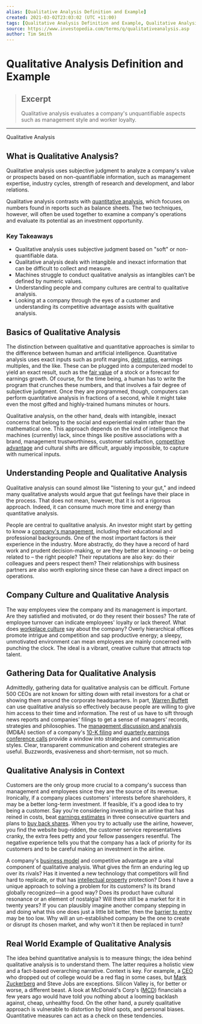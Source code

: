 ```yaml
---
alias: [Qualitative Analysis Definition and Example]
created: 2021-03-02T23:03:02 (UTC +11:00)
tags: [Qualitative Analysis Definition and Example, Qualitative Analysis]
source: https://www.investopedia.com/terms/q/qualitativeanalysis.asp
author: Tim Smith
---
```


# Qualitative Analysis Definition and Example

> ## Excerpt
> Qualitative analysis evaluates a company's unquantifiable aspects such as management style and worker loyalty.

---

Qualitative Analysis
## What is Qualitative Analysis?

Qualitative analysis uses subjective judgment to analyze a company's value or prospects based on non-quantifiable information, such as management expertise, industry cycles, strength of research and development, and labor relations.

Qualitative analysis contrasts with [quantitative analysis](https://www.investopedia.com/terms/q/quantitativeanalysis.asp), which focuses on numbers found in reports such as balance sheets. The two techniques, however, will often be used together to examine a company's operations and evaluate its potential as an investment opportunity.

### Key Takeaways

-   Qualitative analysis uses subjective judgment based on "soft" or non-quantifiable data.
-   Qualitative analysis deals with intangible and inexact information that can be difficult to collect and measure.
-   Machines struggle to conduct qualitative analysis as intangibles can’t be defined by numeric values.
-   Understanding people and company cultures are central to qualitative analysis.
-   Looking at a company through the eyes of a customer and understanding its competitive advantage assists with qualitative analysis.

## Basics of Qualitative Analysis

The distinction between qualitative and quantitative approaches is similar to the difference between human and artificial intelligence. Quantitative analysis uses exact inputs such as profit margins, [debt ratios](https://www.investopedia.com/terms/d/debtratio.asp), earnings multiples, and the like. These can be plugged into a computerized model to yield an exact result, such as the [fair value](https://www.investopedia.com/terms/f/fairvalue.asp) of a stock or a forecast for earnings growth. Of course, for the time being, a human has to write the program that crunches these numbers, and that involves a fair degree of subjective judgment. Once they are programmed, though, computers can perform quantitative analysis in fractions of a second, while it might take even the most gifted and highly-trained humans minutes or hours.

Qualitative analysis, on the other hand, deals with intangible, inexact concerns that belong to the social and experiential realm rather than the mathematical one. This approach depends on the kind of intelligence that machines (currently) lack, since things like positive associations with a brand, management trustworthiness, customer satisfaction, [competitive advantage](https://www.investopedia.com/terms/c/competitive_advantage.asp) and cultural shifts are difficult, arguably impossible, to capture with numerical inputs. 

## Understanding People and Qualitative Analysis

Qualitative analysis can sound almost like "listening to your gut," and indeed many qualitative analysts would argue that gut feelings have their place in the process. That does not mean, however, that it is not a rigorous approach. Indeed, it can consume much more time and energy than quantitative analysis.

People are central to qualitative analysis. An investor might start by getting to know a [company's management](https://www.investopedia.com/articles/02/062602.asp), including their educational and professional backgrounds. One of the most important factors is their experience in the industry. More abstractly, do they have a record of hard work and prudent decision-making, or are they better at knowing – or being related to – the right people? Their reputations are also key: do their colleagues and peers respect them? Their relationships with business partners are also worth exploring since these can have a direct impact on operations.

## Company Culture and Qualitative Analysis

The way employees view the company and its management is important. Are they satisfied and motivated, or do they resent their bosses? The rate of employee turnover can indicate employees' loyalty or lack thereof. What does [workplace culture](https://www.investopedia.com/terms/c/corporate-culture.asp) say about the company? Overly hierarchical offices promote intrigue and competition and sap productive energy; a sleepy, unmotivated environment can mean employees are mainly concerned with punching the clock. The ideal is a vibrant, creative culture that attracts top talent.

## Gathering Data for Qualitative Analysis

Admittedly, gathering data for qualitative analysis can be difficult. Fortune 500 CEOs are not known for sitting down with retail investors for a chat or showing them around the corporate headquarters. In part, [Warren Buffett](https://www.investopedia.com/articles/01/071801.asp) can use qualitative analysis so effectively because people are willing to give him access to their time and information. The rest of us have to sift through news reports and companies' filings to get a sense of managers' records, strategies and philosophies. The [management discussion and analysis](https://www.investopedia.com/terms/m/mdanalysis.asp) (MD&A) section of a company's [10-K filing](https://www.investopedia.com/terms/1/10-k.asp) and [quarterly earnings conference calls](https://www.investopedia.com/terms/e/earnings-call.asp) provide a window into strategies and communication styles. Clear, transparent communication and coherent strategies are useful. Buzzwords, evasiveness and short-termism, not so much.

## Qualitative Analysis in Context

Customers are the only group more crucial to a company's success than management and employees since they are the source of its revenue. Ironically, if a company places customers' interests before shareholders, it may be a better long-term investment. If feasible, it's a good idea to try being a customer. Say you're considering investing in an airline that has reined in costs, beat [earnings estimates](https://www.investopedia.com/terms/e/earningsestimate.asp) in three consecutive quarters and plans to [buy back shares](https://www.investopedia.com/terms/b/buyback.asp). When you try to actually use the airline, however, you find the website bug-ridden, the customer service representatives cranky, the extra fees petty and your fellow passengers resentful. The negative experience tells you that the company has a lack of priority for its customers and to be careful making an investment in the airline.

A company's [business model](https://www.investopedia.com/terms/b/businessmodel.asp) and competitive advantage are a vital component of qualitative analysis. What gives the firm an enduring leg up over its rivals? Has it invented a new technology that competitors will find hard to replicate, or that has [intellectual property](https://www.investopedia.com/terms/i/intellectualproperty.asp) protection? Does it have a unique approach to solving a problem for its customers? Is its brand globally recognized—in a good way? Does its product have cultural resonance or an element of nostalgia? Will there still be a market for it in twenty years? If you can plausibly imagine another company stepping in and doing what this one does just a little bit better, then the [barrier to entry](https://www.investopedia.com/terms/b/barrierstoentry.asp) may be too low. Why will an un-established company be the one to create or disrupt its chosen market, and why won't it then be replaced in turn?

## Real World Example of Qualitative Analysis

The idea behind quantitative analysis is to measure things; the idea behind qualitative analysis is to understand them. The latter requires a holistic view and a fact-based overarching narrative. Context is key. For example, a [CEO](https://www.investopedia.com/terms/c/ceo.asp) who dropped out of college would be a red flag in some cases, but [Mark Zuckerberg](https://www.investopedia.com/terms/m/mark-zuckerberg.asp) and Steve Jobs are exceptions. Silicon Valley is, for better or worse, a different beast. A look at McDonald's Corp's ([MCD](https://www.investopedia.com/markets/quote?tvwidgetsymbol=mcd)) financials a few years ago would have told you nothing about a looming backlash against, cheap, unhealthy food. On the other hand, a purely qualitative approach is vulnerable to distortion by blind spots, and personal biases. Quantitative measures can act as a check on these tendencies.
